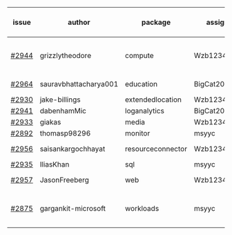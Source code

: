 | issue | author | package | assignee | bot advice | created date of issue | target release date | date from target |
| ------ | ------ | ------ | ------ | ------ | ------ | ------ | :-----: |
| [#2944](https://github.com/Azure/sdk-release-request/issues/2944) | grizzlytheodore | compute | Wzb123456789 | new comment.  <br> release date < 2 ! <br> | 06-23 | 06-30 | 0 |
| [#2964](https://github.com/Azure/sdk-release-request/issues/2964) | sauravbhattacharya001 | education | BigCat20196 | new issue ! <br> | 06-29 | 07-13 |   |
| [#2930](https://github.com/Azure/sdk-release-request/issues/2930) | jake-billings | extendedlocation | Wzb123456789 |   | 06-20 | 07-08 |   |
| [#2941](https://github.com/Azure/sdk-release-request/issues/2941) | dabenhamMic | loganalytics | BigCat20196 |   | 06-23 | 07-07 |   |
| [#2933](https://github.com/Azure/sdk-release-request/issues/2933) | giakas | media | Wzb123456789 |   | 06-21 | 06-23 |   |
| [#2892](https://github.com/Azure/sdk-release-request/issues/2892) | thomasp98296 | monitor | msyyc |   | 06-06 | 06-20 |   |
| [#2956](https://github.com/Azure/sdk-release-request/issues/2956) | saisankargochhayat | resourceconnector | Wzb123456789 | new issue ! <br> | 06-27 | 07-07 |   |
| [#2935](https://github.com/Azure/sdk-release-request/issues/2935) | IliasKhan | sql | msyyc |   | 06-22 | 07-05 |   |
| [#2957](https://github.com/Azure/sdk-release-request/issues/2957) | JasonFreeberg | web | Wzb123456789 | new issue ! <br> | 06-28 | 07-04 |   |
| [#2875](https://github.com/Azure/sdk-release-request/issues/2875) | gargankit-microsoft | workloads | msyyc | new comment.  <br> release date < 2 ! <br> | 06-03 | 06-30 | 0 |
